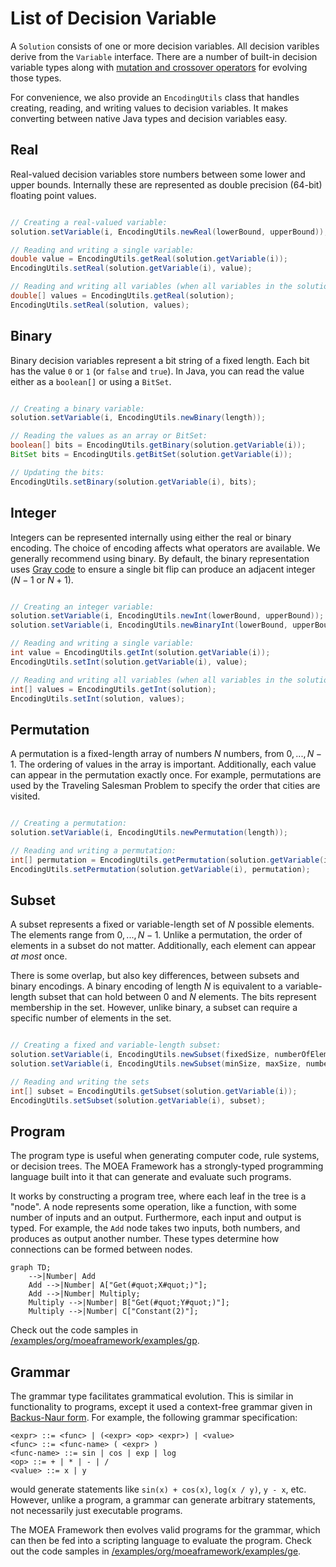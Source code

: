 # List of Decision Variable

A `Solution` consists of one or more decision variables.  All decision varibles derive from the `Variable` interface.  There are a number of built-in
decision variable types along with [mutation and crossover operators](operators.md) for evolving those types.

For convenience, we also provide an `EncodingUtils` class that handles creating, reading, and writing values to decision variables.  It makes converting
between native Java types and decision variables easy.

## Real

Real-valued decision variables store numbers between some lower and upper bounds.  Internally these are represented as double precision (64-bit) floating
point values.

```java

// Creating a real-valued variable:
solution.setVariable(i, EncodingUtils.newReal(lowerBound, upperBound));

// Reading and writing a single variable:
double value = EncodingUtils.getReal(solution.getVariable(i));
EncodingUtils.setReal(solution.getVariable(i), value);

// Reading and writing all variables (when all variables in the solution are real-valued):
double[] values = EncodingUtils.getReal(solution);
EncodingUtils.setReal(solution, values);
```

## Binary

Binary decision variables represent a bit string of a fixed length.  Each bit has the value `0` or `1` (or `false` and `true`).  In Java, you can read
the value either as a `boolean[]` or using a `BitSet`.

```java

// Creating a binary variable:
solution.setVariable(i, EncodingUtils.newBinary(length));

// Reading the values as an array or BitSet:
boolean[] bits = EncodingUtils.getBinary(solution.getVariable(i));
BitSet bits = EncodingUtils.getBitSet(solution.getVariable(i));

// Updating the bits:
EncodingUtils.setBinary(solution.getVariable(i), bits);
```

## Integer

Integers can be represented internally using either the real or binary encoding.  The choice of encoding affects what operators are available.  We generally
recommend using binary.  By default, the binary representation uses [Gray code](https://en.wikipedia.org/wiki/Gray_code) to ensure a single bit
flip can produce an adjacent integer ($N-1$ or $N+1$).

```java

// Creating an integer variable:
solution.setVariable(i, EncodingUtils.newInt(lowerBound, upperBound));
solution.setVariable(i, EncodingUtils.newBinaryInt(lowerBound, upperBound));

// Reading and writing a single variable:
int value = EncodingUtils.getInt(solution.getVariable(i));
EncodingUtils.setInt(solution.getVariable(i), value);

// Reading and writing all variables (when all variables in the solution are integers):
int[] values = EncodingUtils.getInt(solution);
EncodingUtils.setInt(solution, values);
```

## Permutation

A permutation is a fixed-length array of numbers $N$ numbers, from $0, ..., N-1$.  The ordering of values in the array is important.  Additionally,
each value can appear in the permutation exactly once.  For example, permutations are used by the Traveling Salesman Problem to specify the order that
cities are visited.

```java

// Creating a permutation:
solution.setVariable(i, EncodingUtils.newPermutation(length));

// Reading and writing a permutation:
int[] permutation = EncodingUtils.getPermutation(solution.getVariable(i));
EncodingUtils.setPermutation(solution.getVariable(i), permutation);
```

## Subset

A subset represents a fixed or variable-length set of $N$ possible elements.  The elements range from $0, ..., N-1$.  Unlike a permutation, the order
of elements in a subset do not matter.  Additionally, each element can appear *at most* once.

There is some overlap, but also key differences, between subsets and binary encodings.  A binary encoding of length $N$ is equivalent to a variable-length
subset that can hold between $0$ and $N$ elements.  The bits represent membership in the set.  However, unlike binary, a subset can require a specific
number of elements in the set.

```java

// Creating a fixed and variable-length subset:
solution.setVariable(i, EncodingUtils.newSubset(fixedSize, numberOfElements));
solution.setVariable(i, EncodingUtils.newSubset(minSize, maxSize, numberOfElements));

// Reading and writing the sets
int[] subset = EncodingUtils.getSubset(solution.getVariable(i));
EncodingUtils.setSubset(solution.getVariable(i), subset);
```

## Program

The program type is useful when generating computer code, rule systems, or decision trees.  The MOEA Framework has a strongly-typed programming
language built into it that can generate and evaluate such programs.

It works by constructing a program tree, where each leaf in the tree is a "node".  A node represents some operation, like a function, with some number
of inputs and an output.  Furthermore, each input and output is typed.  For example, the `Add` node takes two inputs, both numbers, and produces as output
another number.  These types determine how connections can be formed between nodes.

```mermaid
graph TD;
    -->|Number| Add
    Add -->|Number| A["Get(#quot;X#quot;)"];
    Add -->|Number| Multiply;
    Multiply -->|Number| B["Get(#quot;Y#quot;)"];
    Multiply -->|Number| C["Constant(2)"];
```

Check out the code samples in [/examples/org/moeaframework/examples/gp](examples/org/moeaframework/examples/gp).

## Grammar

The grammar type facilitates grammatical evolution.  This is similar in functionality to programs, except it used a context-free grammar given in
[Backus-Naur form](https://en.wikipedia.org/wiki/Backus%E2%80%93Naur_form).  For example, the following grammar specification:

```
<expr> ::= <func> | (<expr> <op> <expr>) | <value>
<func> ::= <func-name> ( <expr> )
<func-name> ::= sin | cos | exp | log
<op> ::= + | * | - | /
<value> ::= x | y
```

would generate statements like `sin(x) + cos(x)`, `log(x / y)`, `y - x`, etc.  However, unlike a program, a grammar can generate arbitrary statements,
not necessarily just executable programs.

The MOEA Framework then evolves valid programs for the grammar, which can then be fed into a scripting language to evaluate the program.
Check out the code samples in [/examples/org/moeaframework/examples/ge](examples/org/moeaframework/examples/ge).
